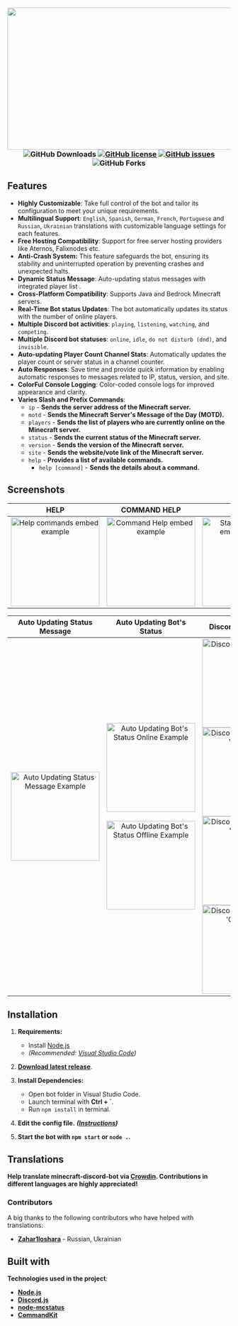  <h3 align="center">
  <img src="https://i.imgur.com/rXcq12e.png" width="640" height="320" />
<div align="center">
  <img alt="GitHub Downloads" src="https://img.shields.io/github/downloads/Nooberpro/minecraft-discord-bot/total?label=Downloads&style=for-the-badge">
  <a href="https://github.com/Nooberpro/minecraft-discord-bot/blob/master/LICENSE"><img alt="GitHub license" src="https://img.shields.io/github/license/Nooberpro/minecraft-discord-bot?style=for-the-badge"></a>
  <a href="https://github.com/Nooberpro/minecraft-discord-bot/issues"><img alt="GitHub issues" src="https://img.shields.io/github/issues/Nooberpro/minecraft-discord-bot?style=for-the-badge"></a>
  <img src="https://img.shields.io/github/forks/NooberPro/minecraft-discord-bot?style=for-the-badge&color=5D6D7E" alt="GitHub Forks" /><br>
</div>

## Features

- **Highly Customizable**: Take full control of the bot and tailor its configuration to meet your unique requirements.
- **Multilingual Support**: `English`, `Spanish`, `German`, `French`, `Portuguese` and `Russian`, `Ukrainian` translations with customizable language settings for each features.
- **Free Hosting Compatibility**: Support for free server hosting providers like Aternos, Falixnodes etc.
- **Anti-Crash System:** This feature safeguards the bot, ensuring its stability and uninterrupted operation by preventing crashes and unexpected halts.
- **Dynamic Status Message**: Auto-updating status messages with integrated player list .
- **Cross-Platform Compatibility**: Supports Java and Bedrock Minecraft servers.
- **Real-Time Bot status Updates**: The bot automatically updates its status with the number of online players.
- **Multiple Discord bot activities**: `playing`, `listening`, `watching`, and `competing`.
- **Multiple Discord bot statuses**: `online`, `idle`, `do not disturb (dnd)`, and `invisible`.
- **Auto-updating Player Count Channel Stats**: Automatically updates the player count or server status in a channel counter.
- **Auto Responses**: Save time and provide quick information by enabling automatic responses to messages related to IP, status, version, and site.
- **ColorFul Console Logging**: Color-coded console logs for improved appearance and clarity.
- **Varies Slash and Prefix Commands**:
  - `ip` - **Sends the server address of the Minecraft server.**
  - `motd` - **Sends the Minecraft Server's Message of the Day (MOTD).**
  - `players` - **Sends the list of players who are currently online on the Minecraft server.**
  - `status` - **Sends the current status of the Minecraft server.**
  - `version` - **Sends the version of the Minecraft server.**
  - `site` - **Sends the website/vote link of the Minecraft server.**
  - `help` - **Provides a list of available commands.**
    - `help [command]` - **Sends the details about a command.**

## Screenshots

|                                        **HELP**                                         |                                    **COMMAND HELP**                                    |                                        **STATUS**                                         |                                        **MOTD**                                         |                                        **PLAYERS**                                         |                                        **IP**                                         |                                        **VERSION**                                         |                                        **SITE**                                         |
| :-------------------------------------------------------------------------------------: | :------------------------------------------------------------------------------------: | :---------------------------------------------------------------------------------------: | :-------------------------------------------------------------------------------------: | :----------------------------------------------------------------------------------------: | :-----------------------------------------------------------------------------------: | :----------------------------------------------------------------------------------------: | :-------------------------------------------------------------------------------------: |
| <img alt="Help commands embed example" src="https://i.imgur.com/sWZqQeV.png" width=200> | <img alt="Command Help embed example" src="https://i.imgur.com/2DG6DZv.png" width=200> | <img alt="Status commands embed example" src="https://i.imgur.com/nl3bTrj.png" width=200> | <img alt="MOTD commands embed example" src="https://i.imgur.com/gAQnZE4.png" width=200> | <img alt="Players commands embed example" src="https://i.imgur.com/bxr0W1T.png" width=200> | <img alt="Ip commands embed example" src="https://i.imgur.com/0fEfRPd.png" width=200> | <img alt="Version commands embed example" src="https://i.imgur.com/IIZ5RgW.png" width=200> | <img alt="Site commands embed example" src="https://i.imgur.com/nsx3HNx.png" width=200> |

|                                 **Auto Updating Status Message**                                 |                                                                                           **Auto Updating Bot's Status**                                                                                            |                                                                                                                                                                                          **Discord Bot Activities**                                                                                                                                                                                           |                                                                                                                                                                                       **Discord Bot Status**                                                                                                                                                                                        |                                 **Colorful Console Logging**                                 |                                                                                        **Player Count Channel**                                                                                         |                                                                                    **Auto Reply**                                                                                    |
| :----------------------------------------------------------------------------------------------: | :-----------------------------------------------------------------------------------------------------------------------------------------------------------------------------------------------------------------: | :-----------------------------------------------------------------------------------------------------------------------------------------------------------------------------------------------------------------------------------------------------------------------------------------------------------------------------------------------------------------------------------------------------------: | :-------------------------------------------------------------------------------------------------------------------------------------------------------------------------------------------------------------------------------------------------------------------------------------------------------------------------------------------------------------------------------------------------: | :------------------------------------------------------------------------------------------: | :-----------------------------------------------------------------------------------------------------------------------------------------------------------------------------------------------------: | :----------------------------------------------------------------------------------------------------------------------------------------------------------------------------------: |
| <img alt="Auto Updating Status Message Example" src="https://i.imgur.com/4x45bxB.gif" width=200> | <img alt="Auto Updating Bot's Status Online Example" src="https://i.imgur.com/u9vl7Xo.png" width=200><br><br><img alt="Auto Updating Bot's Status Offline Example" src="https://i.imgur.com/SSjq8YW.png" width=200> | <img alt="Discord Bot Activities - 'Playing'" src="https://i.imgur.com/nqNTH3L.png" width=200><br><img alt="Discord Bot Activities - 'Watching'" src="https://i.imgur.com/8zpFxha.png" width=200><br><img alt="Discord Bot Activities - 'Listening'" src="https://i.imgur.com/yGjmYFU.png" width=200><br><img alt="Discord Bot Activities - 'Competing'" src="https://i.imgur.com/XR45wlC.png" width=200><br> | <img alt="Discord Bot Status - 'online'" src="https://i.imgur.com/nqNTH3L.png" width=200><br><img alt="Discord Bot Status - 'idle'" src="https://i.imgur.com/JXvnKVJ.png" width=200><br><img alt="Discord Bot Status - 'do not distrub (dnd)'" src="https://i.imgur.com/GHLLkdX.png" width=200><br><img alt="Discord Bot Status - 'invisible'" src="https://i.imgur.com/wvcNG4T.png" width=200><br> | <img alt="ColorFul Console Logging Example" src="https://i.imgur.com/VqFUnc5.png" width=200> | <img alt="Player Count Channel Online Example" src="https://i.imgur.com/lY3fhBC.png" width=200><br><br><img alt="Player Count Channel Offline Example" src="https://i.imgur.com/MHrRWkK.png" width=200> | <img alt="Auto Reply Feature Example 1" src="https://i.imgur.com/E67IgCg.png" width=200><br><img alt="Auto Reply Feature Example 2" src="https://i.imgur.com/Dn7r1ai.png" width=200> |

## Installation

1. **Requirements:**

   - Install [Node.js](https://nodejs.org/en/download/current)
   - _(Recommended: [Visual Studio Code](https://code.visualstudio.com/Download))_

2. **[Download latest release](https://github.com/Nooberpro/minecraft-discord-bot/archive/refs/heads/main.zip)**.

3. **Install Dependencies:**

   - Open bot folder in Visual Studio Code.
   - Launch terminal with **Ctrl + `**.
   - Run `npm install` in terminal.

4. **Edit the config file.** _**([Instructions](https://nooberpro.gitbook.io/minecraft-discord-bot/installation/config))**_

5. **Start the bot with `npm start` or `node .`.**

## Translations

**Help translate minecraft-discord-bot via [Crowdin](https://crowdin.com/project/minecraft-discord-bot). Contributions in different languages are highly appreciated!**

### Contributors

A big thanks to the following contributors who have helped with translations:

- **[Zahar1loshara](https://crowdin.com/profile/Zahar1loshara)** - Russian, Ukrainian

## Built with

**Technologies used in the project**:

- **[Node.js](https://nodejs.org/en/download)**
- **[Discord.js](https://discord.js.org/)**
- **[node-mcstatus](https://www.npmjs.com/package/node-mcstatus)**
- **[CommandKit](https://commandkit.js.org/)**
